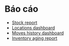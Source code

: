 # Báo cáo

* [Stock report](stock.md)
* [Locations dashboard](locations.md)
* [Moves history dashboard](moves_history.md)
* [Inventory aging report](aging.md)
